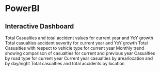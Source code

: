 # PowerBI
## Interactive Dashboard 
Total Casualties and total accident values for current year and YoY growth <br>
Total casualties accident severity for current year and YoY growth 
Total Casualties with respect to vehicle type for current year
Monthly trend showing comparison of casualties for current and previous year
Casualties by road type for current year
Current year casualties by area/location and by day/night
Total casualties and total accidents by location
